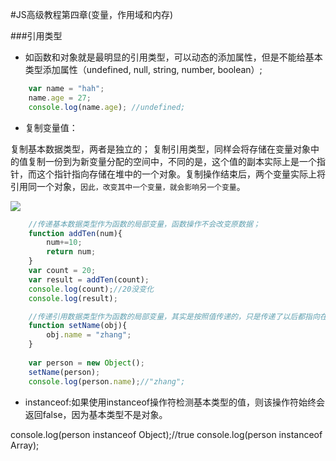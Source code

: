 #JS高级教程第四章(变量，作用域和内存)

###引用类型

- 如函数和对象就是最明显的引用类型，可以动态的添加属性，但是不能给基本类型添加属性（undefined, null, string, number, boolean）;

```javascript
	var name = "hah";
	name.age = 27;
	console.log(name.age); //undefined;
```

- 复制变量值：

复制基本数据类型，两者是独立的；
复制引用类型，同样会将存储在变量对象中的值复制一份到为新变量分配的空间中，不同的是，这个值的副本实际上是一个指针，而这个指针指向存储在堆中的一个对象。复制操作结束后，两个变量实际上将引用同一个对象，`因此，改变其中一个变量，就会影响另一个变量`。

![](/Users/DaisyCream/Desktop/引用类型.jpg)


```javascript
	//传递基本数据类型作为函数的局部变量，函数操作不会改变原数据；
	function addTen(num){
		num+=10;
		return num;
	}
	var count = 20;
	var result = addTen(count);
	console.log(count);//20没变化
	console.log(result);

```

```javascript
	//传递引用数据类型作为函数的局部变量，其实是按照值传递的，只是传递了以后都指向在堆中的对象，堆内存中的对象只有一个，obj也会按引用来访问同一个对象
	function setName(obj){
		obj.name = "zhang";
	}
	
	var person = new Object();
	setName(person);
	console.log(person.name);//"zhang";
```

- instanceof:如果使用instanceof操作符检测基本类型的值，则该操作符始终会返回false，因为基本类型不是对象。

console.log(person instanceof Object);//true
console.log(person instanceof Array);

























